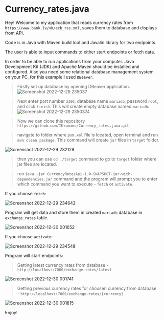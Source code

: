 # Currency_rates.java

Hey! Welcome to my application that reads currency rates from `https://www.bank.lv/vk/ecb_rss.xml`, saves them to database and displays from API.

Code is in Java with Maven build tool and Javalin library for two endpoints.

The user is able to input commands to either start endpoints or fetch data.

In order to be able to run applications from your computer. Java Development Kit (JDK) and Apache Maven should be installed and configured.
Also you need some relational database management system on your PC, for this example I used `DBeaver`.

> Firstly set up database by opening DBeaver application.
![Screenshot 2022-12-29 235037](https://user-images.githubusercontent.com/66387211/210039635-0bb518cf-34bf-4dcb-921d-a3a7839a1b4b.jpg)


> Next enter port number `3306`, database name `mariadb`, password `root`, and click `finish`.
This will create empty database named `mariadb`.
![Screenshot 2022-12-29 2350374](https://user-images.githubusercontent.com/66387211/210014888-c8502936-eece-46d7-a594-06cbd6569f9d.jpg)

> Now we can clone this repository `https://github.com/IKromans/Currency_rates.java.git`

> navigate to folder where `pom.xml` file is located, open terminal and run `mvn clean package`. This command will create `jar` files in `target` folder.

![Screenshot 2022-12-29 232128](https://user-images.githubusercontent.com/66387211/210015308-d96d8694-3100-4dd5-854f-80a387dde1eb.jpg)

> then you can use `cd ./target` command to go to `target` folder where jar files are located.

> run `java -jar CurrencyRatesApi-1.0-SNAPSHOT-jar-with-dependencies.jar` command and the program will prompt you to enter which command you want to execute - `fetch` or `activate`.

If you choose `fetch`:

![Screenshot 2022-12-29 234642](https://user-images.githubusercontent.com/66387211/210015506-6510e7d9-cf57-4cfe-9f73-63862f8179a6.jpg)

Program will get data and store them in created `mariadb` database in `exchange_rates` table.

![Screenshot 2022-12-30 001052](https://user-images.githubusercontent.com/66387211/210015804-f36a5350-c9fd-4fe3-85f0-ec75122aef11.jpg)

If you choose `activate`:

![Screenshot 2022-12-29 234548](https://user-images.githubusercontent.com/66387211/210015957-ac79b5e2-dfea-41ea-9768-b717e9643e5b.jpg)

Program will start endpoints:

> Getting latest currency rates from database - `http://localhost:7000/exchange-rates/latest`

![Screenshot 2022-12-30 001741](https://user-images.githubusercontent.com/66387211/210016328-96db7d19-ffd4-456b-9fa4-7773c4849a26.jpg)

> Getting previous currency rates for choosen currency from database - `http://localhost:7000/exchange-rates/{currency}`

![Screenshot 2022-12-30 001815](https://user-images.githubusercontent.com/66387211/210016338-d3d59ed5-b585-4748-aa5e-d0ca4732c80e.jpg)

Enjoy!

